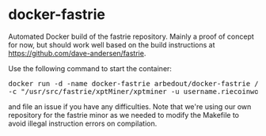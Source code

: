 docker-fastrie
==============

Automated Docker build of the fastrie repository. Mainly a proof of concept for now, but should work well based on
the build instructions at https://github.com/dave-andersen/fastrie.

Use the following command to start the container:

<pre>
docker run -d -name docker-fastrie arbedout/docker-fastrie /bin/bash 
-c "/usr/src/fastrie/xptMiner/xptminer -u username.riecoinworkername -p workerpassword"
</pre>

and file an issue if you have any difficulties. Note that we're using our own repository for the fastrie minor as we needed to modify the Makefile to avoid illegal instruction errors on compilation.
